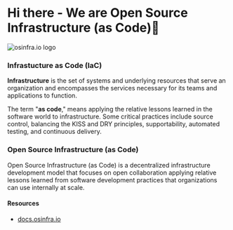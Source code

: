 # Hi there - We are Open Source Infrastructure (as Code)👋

![osinfra.io logo](https://user-images.githubusercontent.com/1610100/201447635-064be8ae-23ee-47bf-8a80-39f8b1a23cd1.png)

### Infrastucture as Code (IaC)

**Infrastructure** is the set of systems and underlying resources that serve an organization and encompasses the services necessary for its teams and applications to function.

The term "**as code**," means applying the relative lessons learned in the software world to infrastructure. Some critical practices include source control, balancing the KISS and DRY principles, supportability, automated testing, and continuous delivery. 

### Open Source Infrastructure (as Code)

Open Source Infrastructure (as Code) is a decentralized infrastructure development model that focuses on open collaboration applying relative lessons learned from software development practices that organizations can use internally at scale.

#### Resources

- [docs.osinfra.io](https://docs.osinfra.io)
